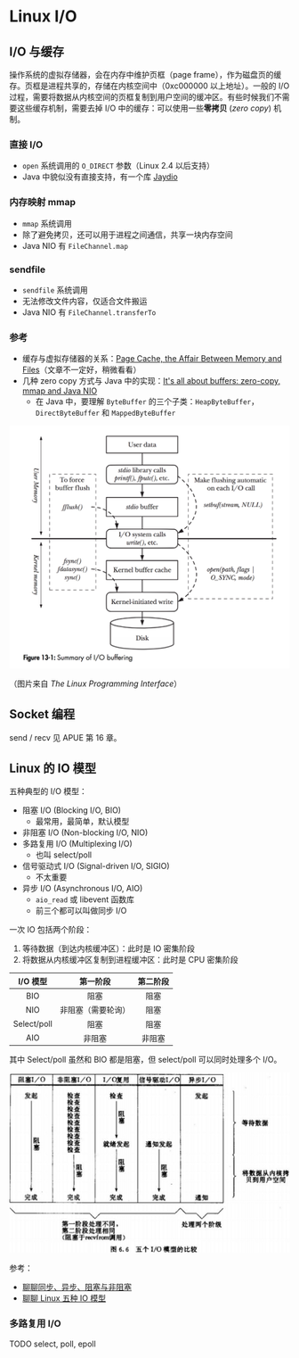 # Linux I/O

## I/O 与缓存

操作系统的虚拟存储器，会在内存中维护页框（page frame），作为磁盘页的缓存。页框是进程共享的，存储在内核空间中（0xc000000 以上地址）。一般的 I/O 过程，需要将数据从内核空间的页框复制到用户空间的缓冲区。有些时候我们不需要这些缓存机制，需要去掉 I/O 中的缓存：可以使用一些**零拷贝** (_zero copy_) 机制。

### 直接 I/O

+ `open` 系统调用的 `O_DIRECT` 参数（Linux 2.4 以后支持）
+ Java 中貌似没有直接支持，有一个库 [Jaydio](https://github.com/smacke/jaydio)

### 内存映射 mmap

+ `mmap` 系统调用
+ 除了避免拷贝，还可以用于进程之间通信，共享一块内存空间
+ Java NIO 有 `FileChannel.map`

### sendfile

+ `sendfile` 系统调用
+ 无法修改文件内容，仅适合文件搬运
+ Java NIO 有 `FileChannel.transferTo`

### 参考

+ 缓存与虚拟存储器的关系：[Page Cache, the Affair Between Memory and Files](https://manybutfinite.com/post/page-cache-the-affair-between-memory-and-files/)（文章不一定好，稍微看看）
+ 几种 zero copy 方式与 Java 中的实现：[It's all about buffers: zero-copy, mmap and Java NIO](https://xunnanxu.github.io/2016/09/10/It-s-all-about-buffers-zero-copy-mmap-and-Java-NIO/)
  + 在 Java 中，要理解 `ByteBuffer` 的三个子类：`HeapByteBuffer`，`DirectByteBuffer` 和 `MappedByteBuffer`

![I/O buffering](img/io-buffering.png)

（图片来自 _The Linux Programming Interface_）

## Socket 编程

send / recv 见 APUE 第 16 章。

## Linux 的 IO 模型

五种典型的 I/O 模型：

+ 阻塞 I/O (Blocking I/O, BIO)
  + 最常用，最简单，默认模型
+ 非阻塞 I/O (Non-blocking I/O, NIO)
+ 多路复用 I/O (Multiplexing I/O)
  + 也叫 select/poll
+ 信号驱动式 I/O (Signal-driven I/O, SIGIO)
  + 不太重要
+ 异步 I/O (Asynchronous I/O, AIO)
  + `aio_read` 或 libevent 函数库
  + 前三个都可以叫做同步 I/O

一次 IO 包括两个阶段：

1. 等待数据（到达内核缓冲区）：此时是 IO 密集阶段
1. 将数据从内核缓冲区复制到进程缓冲区：此时是 CPU 密集阶段

| I/O 模型 | 第一阶段 | 第二阶段 |
| :-: | :-: | :-: |
| BIO | 阻塞 | 阻塞 |
| NIO | 非阻塞（需要轮询）| 阻塞 |
| Select/poll | 阻塞 | 阻塞 |
| AIO | 非阻塞 | 非阻塞 |

其中 Select/poll 虽然和 BIO 都是阻塞，但 select/poll 可以同时处理多个 I/O。

![Five I/O models](io-models.png)

参考：

+ [聊聊同步、异步、阻塞与非阻塞](https://www.jianshu.com/p/aed6067eeac9)
+ [聊聊 Linux 五种 IO 模型](https://www.jianshu.com/p/486b0965c296)

### 多路复用 I/O

TODO select, poll, epoll